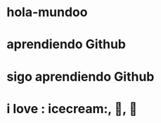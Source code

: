 # hola-mundoo
# aprendiendo Github
# sigo aprendiendo Github

# i love : icecream:, :pizza:, :hotdog:
